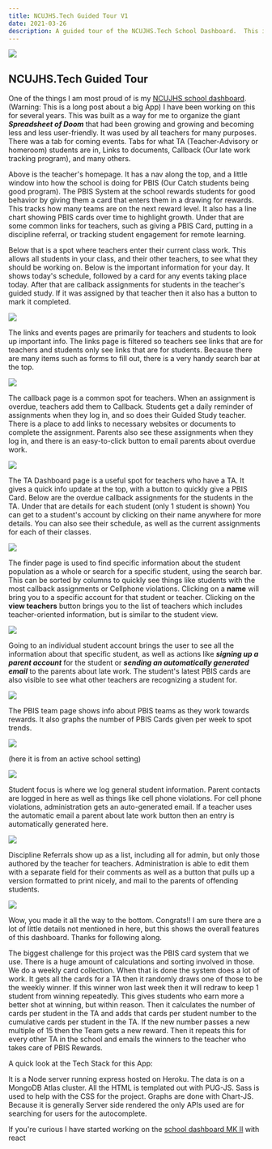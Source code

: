 ```yaml
---
title: NCUJHS.Tech Guided Tour V1
date: 2021-03-26
description: A guided tour of the NCUJHS.Tech School Dashboard.  This is the initial version that was used for 2 years.  It was replaced by a new version in 2021.
---
```


![](https://cdn.sanity.io/images/jzq9n05y/production/81e4cfe7316d06836b73f8ca11dce04ae1f45d69-1401x866.png?w=1401&h=866&auto=format)

## NCUJHS.Tech Guided Tour

One of the things I am most proud of is my [NCUJHS school dashboard](https://school-dashboard-demo.herokuapp.com/). (Warning: This is a long post about a big App) I have been working on this for several years. This was built as a way for me to organize the giant **_Spreadsheet of Doom_** that had been growing and growing and becoming less and less user-friendly. It was used by all teachers for many purposes. There was a tab for coming events. Tabs for what TA (Teacher-Advisory or homeroom) students are in, Links to documents, Callback (Our late work tracking program), and many others.

Above is the teacher's homepage. It has a nav along the top, and a little window into how the school is doing for PBIS (Our Catch students being good program). The PBIS System at the school rewards students for good behavior by giving them a card that enters them in a drawing for rewards. This tracks how many teams are on the next reward level. It also has a line chart showing PBIS cards over time to highlight growth. Under that are some common links for teachers, such as giving a PBIS Card, putting in a discipline referral, or tracking student engagement for remote learning.

Below that is a spot where teachers enter their current class work. This allows all students in your class, and their other teachers, to see what they should be working on. Below is the important information for your day. It shows today's schedule, followed by a card for any events taking place today. After that are callback assignments for students in the teacher's guided study. If it was assigned by that teacher then it also has a button to mark it completed.

![](https://cdn.sanity.io/images/jzq9n05y/production/fe8e9a34139ea328eb4e3031984896902ca731af-1383x745.png?w=600)

The links and events pages are primarily for teachers and students to look up important info. The links page is filtered so teachers see links that are for teachers and students only see links that are for students. Because there are many items such as forms to fill out, there is a very handy search bar at the top.

![](https://cdn.sanity.io/images/jzq9n05y/production/29fe9f1735635d7a196a52ef9e0ad79216524cb0-1173x677.png?w=600)

The callback page is a common spot for teachers. When an assignment is overdue, teachers add them to Callback. Students get a daily reminder of assignments when they log in, and so does their Guided Study teacher. There is a place to add links to necessary websites or documents to complete the assignment. Parents also see these assignments when they log in, and there is an easy-to-click button to email parents about overdue work.

![](https://cdn.sanity.io/images/jzq9n05y/production/42a53f79222b22c71f0da721c70d411fe5f807b3-1228x990.png?w=600)

The TA Dashboard page is a useful spot for teachers who have a TA. It gives a quick info update at the top, with a button to quickly give a PBIS Card. Below are the overdue callback assignments for the students in the TA. Under that are details for each student (only 1 student is shown) You can get to a student's account by clicking on their name anywhere for more details. You can also see their schedule, as well as the current assignments for each of their classes.

![](https://cdn.sanity.io/images/jzq9n05y/production/d71fccde962fc69f48c0cd8ee594ea81827f355a-1394x686.png?w=600)

The finder page is used to find specific information about the student population as a whole or search for a specific student, using the search bar. This can be sorted by columns to quickly see things like students with the most callback assignments or Cellphone violations. Clicking on a **name** will bring you to a specific account for that student or teacher. Clicking on the **view teachers** button brings you to the list of teachers which includes teacher-oriented information, but is similar to the student view.

![](https://cdn.sanity.io/images/jzq9n05y/production/9da7267793e0bf32283ce516b39e5bf1ead9a140-1252x1108.png?w=600)

Going to an individual student account brings the user to see all the information about that specific student, as well as actions like **_signing up a parent account_** for the student or **_sending an automatically generated email_** to the parents about late work. The student's latest PBIS cards are also visible to see what other teachers are recognizing a student for.

![](https://cdn.sanity.io/images/jzq9n05y/production/b39754a873051673b171a55eb1d35ede9eaa857a-1224x505.png?w=600)

The PBIS team page shows info about PBIS teams as they work towards rewards. It also graphs the number of PBIS Cards given per week to spot trends.

![](https://cdn.sanity.io/images/jzq9n05y/production/58a2f1d6f239c36035fa5ea2bbd2279e6ea448a6-1216x264.png?w=600)

(here it is from an active school setting)

![](https://cdn.sanity.io/images/jzq9n05y/production/b1324616134385e2c98852fa3284d8b7328258d3-1397x391.png?w=600)

Student focus is where we log general student information. Parent contacts are logged in here as well as things like cell phone violations. For cell phone violations, administration gets an auto-generated email. If a teacher uses the automatic email a parent about late work button then an entry is automatically generated here.

![](https://cdn.sanity.io/images/jzq9n05y/production/6bb75771035648ff76708c34b00e031b600c7ef8-1380x1255.png?w=600)

Discipline Referrals show up as a list, including all for admin, but only those authored by the teacher for teachers. Administration is able to edit them with a separate field for their comments as well as a button that pulls up a version formatted to print nicely, and mail to the parents of offending students.

![](https://cdn.sanity.io/images/jzq9n05y/production/4ad30e228f5de2d35ce5e1f88927bd3583f30fcf-410x220.png?w=600)

Wow, you made it all the way to the bottom. Congrats!! I am sure there are a lot of little details not mentioned in here, but this shows the overall features of this dashboard. Thanks for following along.

The biggest challenge for this project was the PBIS card system that we use. There is a huge amount of calculations and sorting involved in those. We do a weekly card collection. When that is done the system does a lot of work. It gets all the cards for a TA then it randomly draws one of those to be the weekly winner. If this winner won last week then it will redraw to keep 1 student from winning repeatedly. This gives students who earn more a better shot at winning, but within reason. Then it calculates the number of cards per student in the TA and adds that cards per student number to the cumulative cards per student in the TA. If the new number passes a new multiple of 15 then the Team gets a new reward. Then it repeats this for every other TA in the school and emails the winners to the teacher who takes care of PBIS Rewards.

A quick look at the Tech Stack for this App:

It is a Node server running express hosted on Heroku. The data is on a MongoDB Atlas cluster. All the HTML is templated out with PUG-JS. Sass is used to help with the CSS for the project. Graphs are done with Chart-JS. Because it is generally Server side rendered the only APIs used are for searching for users for the autocomplete.

If you're curious I have started working on the [school dashboard MK II](https://boskind.tech/blog/school-dashboard-mk-ii) with react
